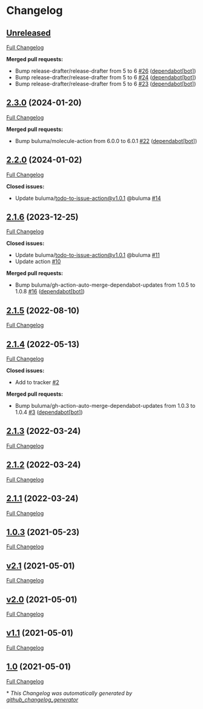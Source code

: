 # Changelog

## [Unreleased](https://github.com/buluma/ansible-role-repo_epel/tree/HEAD)

[Full Changelog](https://github.com/buluma/ansible-role-repo_epel/compare/2.3.0...HEAD)

**Merged pull requests:**

- Bump release-drafter/release-drafter from 5 to 6 [\#26](https://github.com/buluma/ansible-role-repo_epel/pull/26) ([dependabot[bot]](https://github.com/apps/dependabot))
- Bump release-drafter/release-drafter from 5 to 6 [\#24](https://github.com/buluma/ansible-role-repo_epel/pull/24) ([dependabot[bot]](https://github.com/apps/dependabot))
- Bump release-drafter/release-drafter from 5 to 6 [\#23](https://github.com/buluma/ansible-role-repo_epel/pull/23) ([dependabot[bot]](https://github.com/apps/dependabot))

## [2.3.0](https://github.com/buluma/ansible-role-repo_epel/tree/2.3.0) (2024-01-20)

[Full Changelog](https://github.com/buluma/ansible-role-repo_epel/compare/2.2.0...2.3.0)

**Merged pull requests:**

- Bump buluma/molecule-action from 6.0.0 to 6.0.1 [\#22](https://github.com/buluma/ansible-role-repo_epel/pull/22) ([dependabot[bot]](https://github.com/apps/dependabot))

## [2.2.0](https://github.com/buluma/ansible-role-repo_epel/tree/2.2.0) (2024-01-02)

[Full Changelog](https://github.com/buluma/ansible-role-repo_epel/compare/2.1.6...2.2.0)

**Closed issues:**

- Update buluma/todo-to-issue-action@v1.0.1 @buluma [\#14](https://github.com/buluma/ansible-role-repo_epel/issues/14)

## [2.1.6](https://github.com/buluma/ansible-role-repo_epel/tree/2.1.6) (2023-12-25)

[Full Changelog](https://github.com/buluma/ansible-role-repo_epel/compare/2.1.5...2.1.6)

**Closed issues:**

- Update buluma/todo-to-issue-action@v1.0.1 @buluma [\#11](https://github.com/buluma/ansible-role-repo_epel/issues/11)
- Update action [\#10](https://github.com/buluma/ansible-role-repo_epel/issues/10)

**Merged pull requests:**

- Bump buluma/gh-action-auto-merge-dependabot-updates from 1.0.5 to 1.0.8 [\#16](https://github.com/buluma/ansible-role-repo_epel/pull/16) ([dependabot[bot]](https://github.com/apps/dependabot))

## [2.1.5](https://github.com/buluma/ansible-role-repo_epel/tree/2.1.5) (2022-08-10)

[Full Changelog](https://github.com/buluma/ansible-role-repo_epel/compare/2.1.4...2.1.5)

## [2.1.4](https://github.com/buluma/ansible-role-repo_epel/tree/2.1.4) (2022-05-13)

[Full Changelog](https://github.com/buluma/ansible-role-repo_epel/compare/2.1.3...2.1.4)

**Closed issues:**

- Add to tracker [\#2](https://github.com/buluma/ansible-role-repo_epel/issues/2)

**Merged pull requests:**

- Bump buluma/gh-action-auto-merge-dependabot-updates from 1.0.3 to 1.0.4 [\#3](https://github.com/buluma/ansible-role-repo_epel/pull/3) ([dependabot[bot]](https://github.com/apps/dependabot))

## [2.1.3](https://github.com/buluma/ansible-role-repo_epel/tree/2.1.3) (2022-03-24)

[Full Changelog](https://github.com/buluma/ansible-role-repo_epel/compare/2.1.2...2.1.3)

## [2.1.2](https://github.com/buluma/ansible-role-repo_epel/tree/2.1.2) (2022-03-24)

[Full Changelog](https://github.com/buluma/ansible-role-repo_epel/compare/2.1.1...2.1.2)

## [2.1.1](https://github.com/buluma/ansible-role-repo_epel/tree/2.1.1) (2022-03-24)

[Full Changelog](https://github.com/buluma/ansible-role-repo_epel/compare/1.0.3...2.1.1)

## [1.0.3](https://github.com/buluma/ansible-role-repo_epel/tree/1.0.3) (2021-05-23)

[Full Changelog](https://github.com/buluma/ansible-role-repo_epel/compare/v2.1...1.0.3)

## [v2.1](https://github.com/buluma/ansible-role-repo_epel/tree/v2.1) (2021-05-01)

[Full Changelog](https://github.com/buluma/ansible-role-repo_epel/compare/v2.0...v2.1)

## [v2.0](https://github.com/buluma/ansible-role-repo_epel/tree/v2.0) (2021-05-01)

[Full Changelog](https://github.com/buluma/ansible-role-repo_epel/compare/v1.1...v2.0)

## [v1.1](https://github.com/buluma/ansible-role-repo_epel/tree/v1.1) (2021-05-01)

[Full Changelog](https://github.com/buluma/ansible-role-repo_epel/compare/1.0...v1.1)

## [1.0](https://github.com/buluma/ansible-role-repo_epel/tree/1.0) (2021-05-01)

[Full Changelog](https://github.com/buluma/ansible-role-repo_epel/compare/e0a0085765c9d0e97aa8f1d10dc0d8bc3bbdd0fa...1.0)



\* *This Changelog was automatically generated by [github_changelog_generator](https://github.com/github-changelog-generator/github-changelog-generator)*
